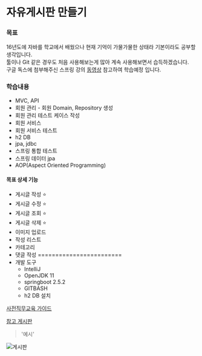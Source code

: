 # 자유게시판 만들기

### 목표

16년도에 자바를 학교에서 배웠으나 현재 기억이 가물가물한 상태라 기본이라도 공부할생각입니다.   
툴이나 Git 같은 경우도 처음 사용해보는게 많아 계속 사용해보면서 습득하겠습니다.   
구글 독스에 첨부해주신 스프링 강의 [동영상](https://www.youtube.com/watch?v=-oeeqfRVrzI&list=PLumVmq_uRGHgBrimIp2-7MCnoPUskVMnd) 참고하여 학습예정
입니다.

### 학습내용

* MVC, API
* 회원 관리 - 회원 Domain, Repository 생성
* 회원 관리 테스트 케이스 작성
* 회원 서비스
* 회원 서비스 테스트
* h2 DB
* jpa, jdbc
* 스프링 통합 테스트
* 스프링 데이터 jpa
* AOP(Aspect Oriented Programming)


#### 목표 상세 기능

* 게시글 작성 ⭐
* 게시글 수정 ⭐
* 게시글 조회 ⭐
* 게시글 삭제 ⭐
* 이미지 업로드 
* 작성 리스트
* 카테고리
* 댓글 작성 
========================
* 개발 도구
  * IntelliJ
  * OpenJDK 11
  * springboot 2.5.2
  * GITBASH
  * h2 DB 설치



[사전직무교육 가이드](https://docs.google.com/document/d/1UuVbR5j5Mb9Tj2KPfFqJadQTCYUWRZj5IpDyrSQutgQ/edit)

[참고 게시판](https://alpreah.tistory.com/110)


> '예시'


![게시판](https://user-images.githubusercontent.com/64216286/125402137-02e23480-e3ef-11eb-9d37-95957289e494.png)



   
 




